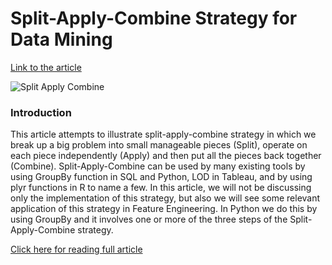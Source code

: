 # Split-Apply-Combine Strategy for Data Mining

[Link to the article](https://medium.com/analytics-vidhya/split-apply-combine-strategy-for-data-mining-4fd6e2a0cc99)

![Split Apply Combine](https://miro.medium.com/max/780/1*w2oGdXv5btEMxAkAsz8fbg.png)


### Introduction
This article attempts to illustrate split-apply-combine strategy in which we break up a big problem into small manageable pieces (Split),
operate on each piece independently (Apply) and then put all the pieces back together (Combine).
Split-Apply-Combine can be used by many existing tools by using GroupBy function in SQL and Python, LOD in Tableau, 
and by using plyr functions in R to name a few. In this article, we will not be discussing only the implementation of this strategy, 
but also we will see some relevant application of this strategy in Feature Engineering.
In Python we do this by using GroupBy and it involves one or more of the three steps of the Split-Apply-Combine strategy. 

[Click here for reading full article](https://medium.com/analytics-vidhya/split-apply-combine-strategy-for-data-mining-4fd6e2a0cc99)
